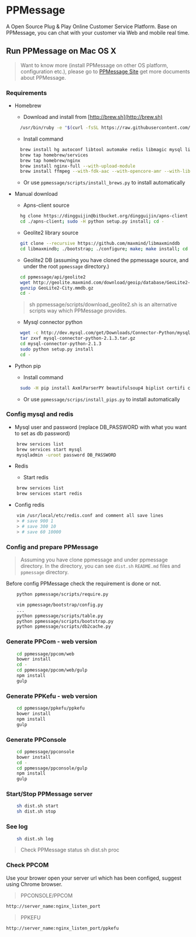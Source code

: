 # PPMessage
A Open Source Plug & Play Online Customer Service Platform. Base on PPMessage, you can chat with your customer via Web and mobile real time.

## Run PPMessage on Mac OS X

> Want to know more (install PPMessage on other OS platform, configuration etc.), please go to [PPMessage Site](http://ppmessage.com) get more documents about PPMessage.

### Requirements

* Homebrew
  * Download and install from [http://brew.sh](http://brew.sh)
  ```Bash
    /usr/bin/ruby -e "$(curl -fsSL https://raw.githubusercontent.com/Homebrew/install/master/install)"
  ```
  
  * Install command
  ```Bash
    brew install hg autoconf libtool automake redis libmagic mysql libjpeg libffi fdk-aac lame mercurial
    brew tap homebrew/services
    brew tap homebrew/nginx
    brew install nginx-full --with-upload-module
    brew install ffmpeg --with-fdk-aac --with-opencore-amr --with-libvorbis --with-opus
  ```

  * Or use `ppmessage/scripts/install_brews.py` to install automatically

* Manual download
  * Apns-client source
  ```Bash
    hg clone https://dingguijin@bitbucket.org/dingguijin/apns-client
    cd ./apns-client; sudo -H python setup.py install; cd -
  ```
  * Geolite2 library source
  ```Bash
    git clone --recursive https://github.com/maxmind/libmaxminddb
    cd libmaxmindb; ./bootstrap; ./configure; make; make install; cd -
  ```

  * Geolite2 DB (assuming you have cloned the ppmessage source, and under the root `ppmessage` directory.)
  ```Bash
    cd ppmessage/api/geolite2
    wget http://geolite.maxmind.com/download/geoip/database/GeoLite2-City.mmdb.gz
    gunzip GeoLite2-City.mmdb.gz
    cd -
  ```
  > sh ppmessage/scripts/download_geolite2.sh is an alternative scripts way which PPMessage provides.

  * Mysql connector python
  ```Bash
    wget -c http://dev.mysql.com/get/Downloads/Connector-Python/mysql-connector-python-2.1.3.tar.gz
    tar zxvf mysql-connector-python-2.1.3.tar.gz
    cd mysql-connector-python-2.1.3
    sudo python setup.py install
    cd -
  ```

* Python pip
  * Install command
  ```Bash
    sudo -H pip install AxmlParserPY beautifulsoup4 biplist certifi cffi chardet cryptography evernote filemagic geoip2 green identicon ipaddr jieba matplotlib maxminddb numpy paho-mqtt paramiko Pillow ppmessage-mqtt pyOpenSSL pyparsing pypinyin python-dateutil python-gcm qiniu qrcode readline redis requests rq scikit-learn scipy six SQLAlchemy supervisor tornado xlrd
  ```
  * Or use `ppmessage/scrips/install_pips.py` to install automatically

### Config mysql and redis

* Mysql user and password (replace DB_PASSWORD with what you want to set as db password)

```Bash
    brew services list
    brew services start mysql
    mysqladmin -uroot password DB_PASSWORD
```

* Redis

  * Start redis
```Bash
    brew services list
    brew services start redis
```
  * Config redis 
```Bash
    vim /usr/local/etc/redis.conf and comment all save lines
    > # save 900 1
    > # save 300 10
    > # save 60 10000
```

### Config and prepare PPMessage

> Assuming you have clone ppmessage and under ppmessage directory.
> In the directory, you can see `dist.sh` `README.md` files and `ppmessage` directory.

Before config PPMessage check the requirement is done or not.

```Bash
    python ppmessage/scripts/require.py
```

```Bash
    vim ppmessage/bootstrap/config.py
    ...
    python ppmessage/scripts/table.py
    python ppmessage/scripts/bootstrap.py
    python ppmessage/scripts/db2cache.py
```

### Generate PPCom - web version

```Bash
    cd ppmessage/ppcom/web
    bower install
    cd -
    cd ppmessage/ppcom/web/gulp
    npm install
    gulp
```

### Generate PPKefu - web version

```Bash
    cd ppmessage/ppkefu/ppkefu
    bower install
    npm install
    gulp
```

### Generate PPConsole

```Bash
    cd ppmessage/ppconsole
    bower install
    cd -
    cd ppmessage/ppconsole/gulp
    npm install
    gulp
```

### Start/Stop PPMessage server

```Bash
    sh dist.sh start
    sh dist.sh stop
```

### See log

```Bash
    sh dist.sh log
```

> Check PPMessage status
> sh dist.sh proc


### Check PPCOM

Use your brower open your server url which has been configed, suggest using Chrome browser.

> PPCONSOLE/PPCOM
```Bash
http://server_name:nginx_listen_port
```

> PPKEFU
```Bash
http://server_name:nginx_listen_port/ppkefu
```

